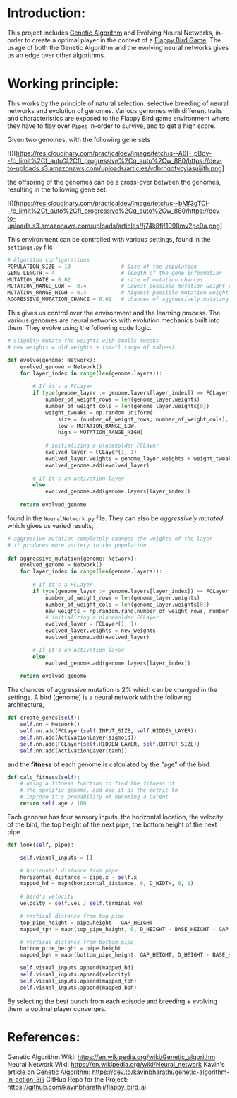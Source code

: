 
# Introduction:

This project includes [Genetic Algorithm](https://en.wikipedia.org/wiki/Genetic_algorithm) and Evolving Neural Networks, in-order to create a optimal player in the context of a [Flappy Bird Game](https://en.wikipedia.org/wiki/Flappy_Bird). The usage of both the Genetic Algorithm and the evolving neural networks gives us an edge over other algorithms. 

# Working principle:

This works by the principle of natural selection. selective breeding of neural networks and evolution of genomes. Various genomes with different traits and characteristics are exposed to the Flappy Bird game environment where they have to flay over `Pipes` in-order to survive, and to get a high score.

Given two genomes, with the following gene sets

!()[https://res.cloudinary.com/practicaldev/image/fetch/s--A6H_pBdv--/c_limit%2Cf_auto%2Cfl_progressive%2Cq_auto%2Cw_880/https://dev-to-uploads.s3.amazonaws.com/uploads/articles/vdbrhqofvcyiasuijjth.png]


the offspring of the genomes can be a cross-over between the genomes, resulting in the following gene set.

!()[https://res.cloudinary.com/practicaldev/image/fetch/s--bMf3gTCi--/c_limit%2Cf_auto%2Cfl_progressive%2Cq_auto%2Cw_880/https://dev-to-uploads.s3.amazonaws.com/uploads/articles/fj74k8fjf1098mv2pe0a.png]

This environment can be controlled with various settings, found in the `settings.py` file

```python
# Algorithm configurations
POPULATION_SIZE = 10                # Size of the population
GENE_LENGTH = 4                     # length of the gene information
MUTATION_RATE = 0.02                # rate of mutation chances
MUTATION_RANGE_LOW = -0.4           # Lowest possible mutation weight value
MUTATION_RANGE_HIGH = 0.4           # highest possible mutation weight value
AGGRESSIVE_MUTATION_CHANCE = 0.02   # chances of aggressively mutating a genome
```

This gives us control over the environment and the learning process. The various genomes are neural networks with evolution mechanics built into them. They evolve using the following code logic.

```python
# Slighlty mutate the weights with smalls tweaks
# new weights = old weights + (small range of values)

def evolve(genome: Network):
    evolved_genome = Network()
    for layer_index in range(len(genome.layers)):
  
        # If it's a FCLayer
        if type(genome_layer := genome.layers[layer_index]) == FCLayer:
            number_of_weight_rows = len(genome_layer.weights)
            number_of_weight_cols = len(genome_layer.weights[0])
            weight_tweaks = np.random.uniform(
                size = (number_of_weight_rows, number_of_weight_cols),
                low = MUTATION_RANGE_LOW,
                high = MUTATION_RANGE_HIGH)
  
            # initializing a placeholder FCLayer
            evolved_layer = FCLayer(1, 1)
            evolved_layer.weights = genome_layer.weights + weight_tweaks
            evolved_genome.add(evolved_layer)
  
        # If it's an activation layer
        else:
            evolved_genome.add(genome.layers[layer_index])
  
    return evolved_genome
```

found in the `NueralNetwork.py` file. They can also be *aggressively mutated* which gives us varied results,

```python
# aggressive mutation completely changes the weights of the layer
# it produces more variety in the population
  
def aggressive_mutation(genome: Network):
    evolved_genome = Network()
    for layer_index in range(len(genome.layers)):
  
        # If it's a FCLayer
        if type(genome_layer := genome.layers[layer_index]) == FCLayer:
            number_of_weight_rows = len(genome_layer.weights)
            number_of_weight_cols = len(genome_layer.weights[0])
            new_weights = np.random.rand(number_of_weight_rows, number_of_weight_cols) - 0.5
            # initializing a placeholder FCLayer
            evolved_layer = FCLayer(1, 1)
            evolved_layer.weights = new_weights
            evolved_genome.add(evolved_layer)

        # If it's an activation layer
        else:
            evolved_genome.add(genome.layers[layer_index])
  
    return evolved_genome
```

The chances of aggressive mutation is 2% which can be changed in the settings. A bird (genome) is a neural network with the following architecture,

```python
def create_genes(self):
	self.nn = Network()
	self.nn.add(FCLayer(self.INPUT_SIZE, self.HIDDEN_LAYER))
	self.nn.add(ActivationLayer(sigmoid))
	self.nn.add(FCLayer(self.HIDDEN_LAYER, self.OUTPUT_SIZE))
	self.nn.add(ActivationLayer(tanh))
```

and the **fitness** of each genome is calculated by the "age" of the bird:

```python
def calc_fitness(self):
	# using a fitness function to find the fitness of
	# the specific genome, and use it as the metric to
	# improve it's probability of becoming a parent
	return self.age / 100
```

Each genome has four sensory inputs, the horizontal location, the velocity of the bird, the top height of the next pipe, the bottom height of the next pipe.

```python
def look(self, pipe):

	self.visual_inputs = []

	# horizontal distance from pipe
	horizontal_distance = pipe.x - self.x
	mapped_hd = mapn(horizontal_distance, 0, D_WIDTH, 0, 1)
	
	# bird's velocity
	velocity = self.vel / self.terminal_vel

	# vertical distance from top pipe
	top_pipe_height = pipe.height - GAP_HEIGHT
	mapped_tph = mapn(top_pipe_height, 0, D_HEIGHT - BASE_HEIGHT - GAP_HEIGHT, 0, 1)

	# vertical distance from bottom pipe
	bottom_pipe_height = pipe.height
	mapped_bph = mapn(bottom_pipe_height, GAP_HEIGHT, D_HEIGHT - BASE_HEIGHT, 0, 1)

	self.visual_inputs.append(mapped_hd)
	self.visual_inputs.append(velocity)
	self.visual_inputs.append(mapped_tph)
	self.visual_inputs.append(mapped_bph)
```

By selecting the best bunch from each episode and breeding + evolving them, a optimal player converges.

# References:

Genetic Algorithm Wiki: https://en.wikipedia.org/wiki/Genetic_algorithm
Neural Network Wiki: https://en.wikipedia.org/wiki/Neural_network
Kavin's article on Genetic Algorithm: https://dev.to/kavinbharathi/genetic-algorithm-in-action-3ilj
GitHub Repo for the Project: https://github.com/kavinbharathii/flappy_bird_ai
